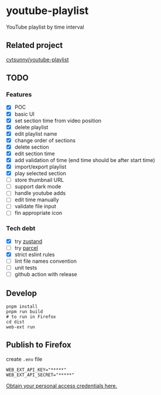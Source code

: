 # youtube-playlist

YouTube playlist by time interval

## Related project

[cytsunny/youtube-playlist](https://github.com/cytsunny/youtube-playlist?tab=readme-ov-file)

## TODO

### Features

- [x] POC
- [x] basic UI
- [x] set section time from video position
- [x] delete playlist
- [x] edit playlist name
- [x] change order of sections
- [x] delete section
- [x] edit section time
- [x] add validation of time (end time should be after start time)
- [x] import/export playlist
- [x] play selected section
- [ ] store thumbnail URL
- [ ] support dark mode
- [ ] handle youtube adds
- [ ] edit time manually
- [ ] validate file input
- [ ] fin appropriate icon

### Tech debt

- [x] try [zustand](https://github.com/pmndrs/zustand)
- [ ] try [parcel](https://parceljs.org/recipes/web-extension/)
- [x] strict eslint rules
- [ ] lint file names convention
- [ ] unit tests
- [ ] github action with release

## Develop

```shell
pnpm install
pnpm run build
# to run in Firefox
cd dist
web-ext run
```

## Publish to Firefox

create `.env` file

```
WEB_EXT_API_KEY="*****"
WEB_EXT_API_SECRET="*****"
```

[Obtain your personal access credentials here.](https://addons.mozilla.org/en-US/developers/addon/api/key/)
